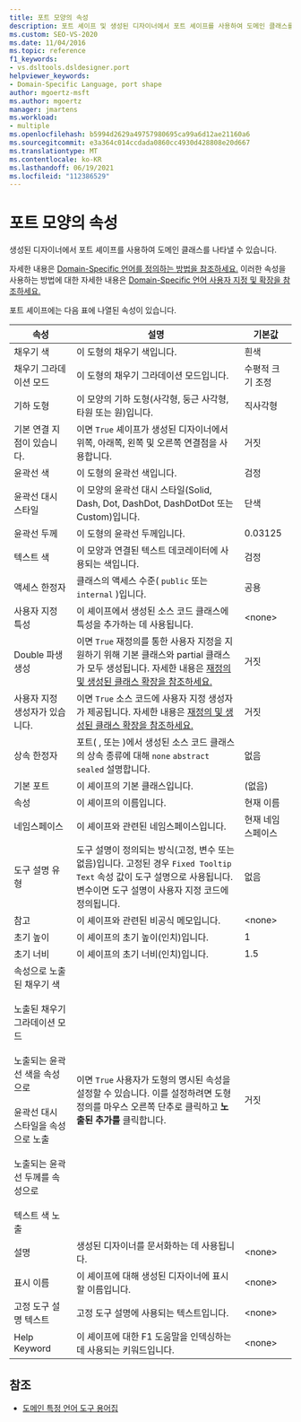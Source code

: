 ```yaml
---
title: 포트 모양의 속성
description: 포트 셰이프 및 생성된 디자이너에서 포트 셰이프를 사용하여 도메인 클래스를 나타내는 방법에 대해 알아봅니다.
ms.custom: SEO-VS-2020
ms.date: 11/04/2016
ms.topic: reference
f1_keywords:
- vs.dsltools.dsldesigner.port
helpviewer_keywords:
- Domain-Specific Language, port shape
author: mgoertz-msft
ms.author: mgoertz
manager: jmartens
ms.workload:
- multiple
ms.openlocfilehash: b5994d2629a49757980695ca99a6d12ae21160a6
ms.sourcegitcommit: e3a364c014ccdada0860cc4930d428808e20d667
ms.translationtype: MT
ms.contentlocale: ko-KR
ms.lasthandoff: 06/19/2021
ms.locfileid: "112386529"
---
```

# <a name="properties-of-port-shapes"></a>포트 모양의 속성
생성된 디자이너에서 포트 셰이프를 사용하여 도메인 클래스를 나타낼 수 있습니다.

 자세한 내용은 [Domain-Specific 언어를 정의하는 방법을 참조하세요.](../modeling/how-to-define-a-domain-specific-language.md) 이러한 속성을 사용하는 방법에 대한 자세한 내용은 [Domain-Specific 언어 사용자 지정 및 확장을 참조하세요.](../modeling/customizing-and-extending-a-domain-specific-language.md)

 포트 셰이프에는 다음 표에 나열된 속성이 있습니다.

|속성|설명|기본값|
|-|-|-|
|채우기 색|이 도형의 채우기 색입니다.|흰색|
|채우기 그라데이션 모드|이 도형의 채우기 그라데이션 모드입니다.|수평적 크기 조정|
|기하 도형|이 모양의 기하 도형(사각형, 둥근 사각형, 타원 또는 원)입니다.|직사각형|
|기본 연결 지점이 있습니다.|이면 `True` 셰이프가 생성된 디자이너에서 위쪽, 아래쪽, 왼쪽 및 오른쪽 연결점을 사용합니다.|거짓|
|윤곽선 색|이 도형의 윤곽선 색입니다.|검정|
|윤곽선 대시 스타일|이 모양의 윤곽선 대시 스타일(Solid, Dash, Dot, DashDot, DashDotDot 또는 Custom)입니다.|단색|
|윤곽선 두께|이 도형의 윤곽선 두께입니다.|0.03125|
|텍스트 색|이 모양과 연결된 텍스트 데코레이터에 사용되는 색입니다.|검정|
|액세스 한정자|클래스의 액세스 수준( `public` 또는 `internal` )입니다.|공용|
|사용자 지정 특성|이 셰이프에서 생성된 소스 코드 클래스에 특성을 추가하는 데 사용됩니다.|\<none>|
|Double 파생 생성|이면 `True` 재정의를 통한 사용자 지정을 지원하기 위해 기본 클래스와 partial 클래스가 모두 생성됩니다. 자세한 내용은 [재정의 및 생성된 클래스 확장을 참조하세요.](../modeling/overriding-and-extending-the-generated-classes.md)|거짓|
|사용자 지정 생성자가 있습니다.|이면 `True` 소스 코드에 사용자 지정 생성자가 제공됩니다. 자세한 내용은 [재정의 및 생성된 클래스 확장을 참조하세요.](../modeling/overriding-and-extending-the-generated-classes.md)|거짓|
|상속 한정자|포트( , 또는 )에서 생성된 소스 코드 클래스의 상속 종류에 대해 `none` `abstract` `sealed` 설명합니다.|없음|
|기본 포트|이 셰이프의 기본 클래스입니다.|(없음)|
|속성|이 셰이프의 이름입니다.|현재 이름|
|네임스페이스|이 셰이프와 관련된 네임스페이스입니다.|현재 네임스페이스|
|도구 설명 유형|도구 설명이 정의되는 방식(고정, 변수 또는 없음)입니다. 고정된 경우 `Fixed Tooltip Text` 속성 값이 도구 설명으로 사용됩니다. 변수이면 도구 설명이 사용자 지정 코드에 정의됩니다.|없음|
|참고|이 셰이프와 관련된 비공식 메모입니다.|\<none>|
|초기 높이|이 셰이프의 초기 높이(인치)입니다.|1|
|초기 너비|이 셰이프의 초기 너비(인치)입니다.|1.5|
|속성으로 노출된 채우기 색<br /><br /> 노출된 채우기 그라데이션 모드<br /><br /> 노출되는 윤곽선 색을 속성으로<br /><br /> 윤곽선 대시 스타일을 속성으로 노출<br /><br /> 노출되는 윤곽선 두께를 속성으로<br /><br /> 텍스트 색 노출|이면 `True` 사용자가 도형의 명시된 속성을 설정할 수 있습니다. 이를 설정하려면 도형 정의를 마우스 오른쪽 단추로 클릭하고 **노출된 추가를** 클릭합니다.|거짓|
|설명|생성된 디자이너를 문서화하는 데 사용됩니다.|\<none>|
|표시 이름|이 셰이프에 대해 생성된 디자이너에 표시할 이름입니다.|\<none>|
|고정 도구 설명 텍스트|고정 도구 설명에 사용되는 텍스트입니다.|\<none>|
|Help Keyword|이 셰이프에 대한 F1 도움말을 인덱싱하는 데 사용되는 키워드입니다.|\<none>|

## <a name="see-also"></a>참조

- [도메인 특정 언어 도구 용어집](/previous-versions/bb126564(v=vs.100))